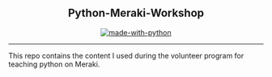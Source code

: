 <h2 align="center">Python-Meraki-Workshop</h2>
<div align="center">

[![made-with-python](https://img.shields.io/badge/Made%20with-Python-1f425f.svg)](https://www.python.org/)

</div>

------------------------------------------

This repo contains the content I used during the volunteer program for teaching python on Meraki.
